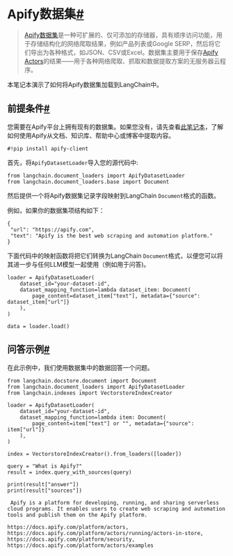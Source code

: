 

Apify数据集[#](#apify-dataset "此标题的永久链接")
======================================

> 
> [Apify数据集](https://docs.apify.com/platform/storage/dataset)是一种可扩展的、仅可添加的存储器，具有顺序访问功能，用于存储结构化的网络爬取结果，例如产品列表或Google SERP，然后将它们导出为各种格式，如JSON、CSV或Excel。数据集主要用于保存[Apify Actors](https://apify.com/store)的结果——用于各种网络爬取、抓取和数据提取方案的无服务器云程序。
> 
> 
> 

本笔记本演示了如何将Apify数据集加载到LangChain中。

前提条件[#](#prerequisites "此标题的永久链接")
----------------------------------

您需要在Apify平台上拥有现有的数据集。如果您没有，请先查看[此笔记本](../../../agents/tools/examples/apify)，了解如何使用Apify从文档、知识库、帮助中心或博客中提取内容。

```
#!pip install apify-client

```

首先，将`ApifyDatasetLoader`导入您的源代码中:

```
from langchain.document_loaders import ApifyDatasetLoader
from langchain.document_loaders.base import Document

```

然后提供一个将Apify数据集记录字段映射到LangChain `Document`格式的函数。

例如，如果你的数据集项结构如下：

```
{
 "url": "https://apify.com",
 "text": "Apify is the best web scraping and automation platform."
}

```

下面代码中的映射函数将把它们转换为LangChain `Document`格式，以便您可以将其进一步与任何LLM模型一起使用（例如用于问答)。

```
loader = ApifyDatasetLoader(
    dataset_id="your-dataset-id",
    dataset_mapping_function=lambda dataset_item: Document(
        page_content=dataset_item["text"], metadata={"source": dataset_item["url"]}
    ),
)

```

```
data = loader.load()

```

问答示例[#](#an-example-with-question-answering "Permalink to this headline")
-------------------------------------------------------------------------

在此示例中，我们使用数据集中的数据回答一个问题。

```
from langchain.docstore.document import Document
from langchain.document_loaders import ApifyDatasetLoader
from langchain.indexes import VectorstoreIndexCreator

```

```
loader = ApifyDatasetLoader(
    dataset_id="your-dataset-id",
    dataset_mapping_function=lambda item: Document(
        page_content=item["text"] or "", metadata={"source": item["url"]}
    ),
)

```

```
index = VectorstoreIndexCreator().from_loaders([loader])

```

```
query = "What is Apify?"
result = index.query_with_sources(query)

```

```
print(result["answer"])
print(result["sources"])

```

```
 Apify is a platform for developing, running, and sharing serverless cloud programs. It enables users to create web scraping and automation tools and publish them on the Apify platform.

https://docs.apify.com/platform/actors, https://docs.apify.com/platform/actors/running/actors-in-store, https://docs.apify.com/platform/security, https://docs.apify.com/platform/actors/examples

```

